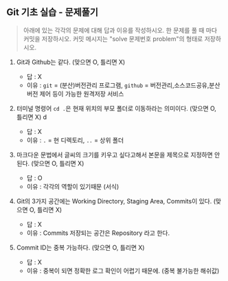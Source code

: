 ## Git 기초 실습 - 문제풀기

> 아래에 있는 각각의 문제에 대해 답과 이유를 작성하시오.
> 한 문제를 풀 때 마다 커밋을 저장하시오. 커밋 메시지는 "solve 문제번호 problem"의 형태로 저장하시오.



1. Git과 Github는 같다. (맞으면 O, 틀리면 X)

   - 답 : X
   - 이유 : `git` = (분산)버전관리 프로그램, `github` = 버전관리,소스코드공유,분산버전 제어 등이 가능한 원격저장 서비스
   

2. 터미널 명령어 `cd .`은 현재 위치의 부모 폴더로 이동하라는 의미이다. (맞으면 O, 틀리면 X)
d
   - 답 : X
   - 이유 : `.` = 현 디렉토리, `..` = 상위 폴더



3. 마크다운 문법에서 글씨의 크기를 키우고 싶다고해서 본문을 제목으로 지정하면 안된다. (맞으면 O, 틀리면 X)
   - 답 : O
   - 이유 : 각각의 역할이 있기때문 (서식)


4. Git의 3가지 공간에는 Working Directory, Staging Area, Commits이 있다. (맞으면 O, 틀리면 X)
   - 답 : X
   - 이유 : Commits 저장되는 공간은 Repository 라고 한다. 



5. Commit ID는 중복 가능하다. (맞으면 O, 틀리면 X)
   - 답 : X
   - 이유 : 중복이 되면 정확한 로그 확인이 어렵기 때문에. (중복 불가능한 해쉬값)
